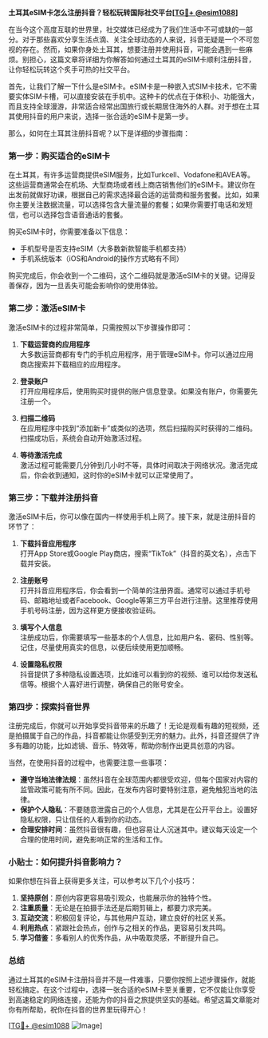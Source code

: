 **土耳其eSIM卡怎么注册抖音？轻松玩转国际社交平台[[TG💪+ @esim1088](https://t.me/s/esim1088)]**

在当今这个高度互联的世界里，社交媒体已经成为了我们生活中不可或缺的一部分。对于那些喜欢分享生活点滴、关注全球动态的人来说，抖音无疑是一个不可忽视的存在。然而，如果你身处土耳其，想要注册并使用抖音，可能会遇到一些麻烦。别担心，这篇文章将详细为你解答如何通过土耳其的eSIM卡顺利注册抖音，让你轻松玩转这个炙手可热的社交平台。

首先，让我们了解一下什么是eSIM卡。eSIM卡是一种嵌入式SIM卡技术，它不需要实体SIM卡槽，可以直接安装在手机中。这种卡的优点在于体积小、功能强大，而且支持全球漫游，非常适合经常出国旅行或长期居住海外的人群。对于想在土耳其使用抖音的用户来说，选择一张合适的eSIM卡是第一步。

那么，如何在土耳其注册抖音呢？以下是详细的步骤指南：

### 第一步：购买适合的eSIM卡

在土耳其，有许多运营商提供eSIM服务，比如Turkcell、Vodafone和AVEA等。这些运营商通常会在机场、大型商场或者线上商店销售他们的eSIM卡。建议你在出发前就做好功课，根据自己的需求选择最合适的运营商和服务套餐。比如，如果你主要关注数据流量，可以选择包含大量流量的套餐；如果你需要打电话和发短信，也可以选择包含语音通话的套餐。

购买eSIM卡时，你需要准备以下信息：
- 手机型号是否支持eSIM（大多数新款智能手机都支持）
- 手机系统版本（iOS和Android的操作方式略有不同）

购买完成后，你会收到一个二维码，这个二维码就是激活eSIM卡的关键。记得妥善保存，因为一旦丢失可能会影响你的使用体验。

### 第二步：激活eSIM卡

激活eSIM卡的过程非常简单，只需按照以下步骤操作即可：

1. **下载运营商的应用程序**  
   大多数运营商都有专门的手机应用程序，用于管理eSIM卡。你可以通过应用商店搜索并下载相应的应用程序。

2. **登录账户**  
   打开应用程序后，使用购买时提供的账户信息登录。如果没有账户，你需要先注册一个。

3. **扫描二维码**  
   在应用程序中找到“添加新卡”或类似的选项，然后扫描购买时获得的二维码。扫描成功后，系统会自动开始激活过程。

4. **等待激活完成**  
   激活过程可能需要几分钟到几小时不等，具体时间取决于网络状况。激活完成后，你会收到通知，这时你的eSIM卡就可以正常使用了。

### 第三步：下载并注册抖音

激活eSIM卡后，你可以像在国内一样使用手机上网了。接下来，就是注册抖音的环节了：

1. **下载抖音应用程序**  
   打开App Store或Google Play商店，搜索“TikTok”（抖音的英文名），点击下载并安装。

2. **注册账号**  
   打开抖音应用程序后，你会看到一个简单的注册界面。通常可以通过手机号码、邮箱地址或者Facebook、Google等第三方平台进行注册。这里推荐使用手机号码注册，因为这样更方便接收验证码。

3. **填写个人信息**  
   注册成功后，你需要填写一些基本的个人信息，比如用户名、密码、性别等。记住，尽量使用真实的信息，以便后续使用更加顺畅。

4. **设置隐私权限**  
   抖音提供了多种隐私设置选项，比如谁可以看到你的视频、谁可以给你发送私信等。根据个人喜好进行调整，确保自己的账号安全。

### 第四步：探索抖音世界

注册完成后，你就可以开始享受抖音带来的乐趣了！无论是观看有趣的短视频，还是拍摄属于自己的作品，抖音都能让你感受到无穷的魅力。此外，抖音还提供了许多有趣的功能，比如滤镜、音乐、特效等，帮助你制作出更具创意的内容。

当然，在使用抖音的过程中，也需要注意一些事项：
- **遵守当地法律法规**：虽然抖音在全球范围内都很受欢迎，但每个国家对内容的监管政策可能有所不同。因此，在发布内容时要特别注意，避免触犯当地的法律。
- **保护个人隐私**：不要随意泄露自己的个人信息，尤其是在公开平台上。设置好隐私权限，只让信任的人看到你的动态。
- **合理安排时间**：虽然抖音很有趣，但也容易让人沉迷其中。建议每天设定一个合理的使用时间，避免影响正常的生活和工作。

### 小贴士：如何提升抖音影响力？

如果你想在抖音上获得更多关注，可以参考以下几个小技巧：
1. **坚持原创**：原创内容更容易吸引观众，也能展示你的独特个性。
2. **注重质量**：无论是在拍摄手法还是后期剪辑上，都要力求完美。
3. **互动交流**：积极回复评论，与其他用户互动，建立良好的社区关系。
4. **利用热点**：紧跟社会热点，创作与之相关的作品，更容易引发共鸣。
5. **学习借鉴**：多看别人的优秀作品，从中吸取灵感，不断提升自己。

### 总结

通过土耳其的eSIM卡注册抖音并不是一件难事，只要你按照上述步骤操作，就能轻松搞定。在这个过程中，选择一张合适的eSIM卡至关重要，它不仅能让你享受到高速稳定的网络连接，还能为你的抖音之旅提供坚实的基础。希望这篇文章能对你有所帮助，祝你在抖音的世界里玩得开心！

[[TG💪+ @esim1088](https://t.me/s/esim1088) ![Image](https://i.postimg.cc/4NQfJmqS/Snipaste-2025-05-13-00-14-12.png)]